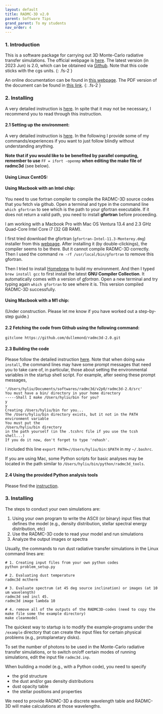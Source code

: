 ```yaml
---
layout: default
title: RADMC-3D v2.0
parent: Software Tips
grand_parent: To my students
nav_order: 4
---
```


### 1. Introduction

This is a software package for carrying out 3D Monte-Carlo radiative transfer simulations.
The official webpage is [here](https://www.ita.uni-heidelberg.de/~dullemond/software/radmc-3d/index.php).
The latest version (in 2023 Jun) is 2.0, which can be obtained via [Github](https://github.com/dullemond/radmc3d-2.0/tree/master).
Note that this code sticks with the cgs units.
{: .fs-2 }

An online documentation can be found in [this webpage](https://www.ita.uni-heidelberg.de/~dullemond/software/radmc-3d/manual_radmc3d/index.html).
The PDF version of the document can be found in [this link](https://www.ita.uni-heidelberg.de/~dullemond/software/radmc-3d/radmc3d.pdf).
{: .fs-2 }

### 2. Installing
A very detailed instruction is [here](https://www.ita.uni-heidelberg.de/~dullemond/software/radmc-3d/manual_radmc3d/installation.html). In spite that it may not be necessary, I recommend you to read through this instruction.

#### 2.1 Setting up the environment:
A very detailed instruction is [here](https://www.ita.uni-heidelberg.de/~dullemond/software/radmc-3d/manual_radmc3d/overview.html). In the following I provide some of my commands/experiences if you want to just follow blindly without understanding anything.

**Note that if you would like to be benefited by parallel computing, remember to use** `FF = ifort -openmp` **when editing the make file of radmc3d** (see below).

#### Using Linux CentOS:

#### Using Macbook with an Intel chip:
You need to use fortran compiler to compile the RADMC-3D source codes that you fetch via github. Open a terminal and type in the command line `which gfortran` to see which is the path to your gfortran executable. If it does not return a valid path, you need to install **gfortran** before proceeding.

I am working with a Macbook Pro with  Mac OS Ventura 13.4 and 2.3 GHz Quad-Core Intel Core i7 (32 GB RAM).

I first tried download the gfortran (`gfortran-Intel-11.3-Monterey.dmg`) installer from this [webpage](https://github.com/fxcoudert/gfortran-for-macOS/releases). After installing it (by double-clickings), the compiler seems to be there. But it cannot compile RADMC-3D correctly. Then I used the command `rm -rf /usr/local/bin/gfortran` to remove this gfortran.

Then I tried to install [Homebrew](https://brew.sh/) to build my environment. And then I typed `brew install gcc` to first install the latest **GNU Compiler Collection**. It automatically comes with a version of *gfortran*. Open a new terminal and try typing again `which gfortran` to see where it is. This version compiled RADMC-3D successfully.

#### Using Macbook with a M1 chip:
(Under construction. Please let me know if you have worked out a step-by-step guide.)

#### 2.2 Fetching the code from Github using the following command:
```
gitclone https://github.com/dullemond/radmc3d-2.0.git
```

#### 2.3 Building the code
Please follow the detailed instruction [here](https://www.ita.uni-heidelberg.de/~dullemond/software/radmc-3d/manual_radmc3d/quickstart.html).
Note that when doing `make install`, the command lines may have some prompt messages that need you to take care of, in particular, those about setting the environmental variables in the startup shell script. For example, after seeing these prompt messages,
```
'/Users/hyliu/Documents/softwares/radmc3d/v2p0/radmc3d-2.0/src'
You must have a bin/ directory in your home directory
-----Shall I make /Users/hyliu/bin for you?
y
y
Creating /Users/hyliu/bin for you...
The /Users/hyliu/bin directory exists, but it not in the PATH environment variable
You must put the
/Users/hyliu/bin directory
in the path yourself (in the .tcshrc file if you use the tcsh shell...)
If you do it now, don't forget to type 'rehash'.
```
I included this line `export PATH=//Users/hyliu/bin:$PATH` in my `~/.bashrc`.

If you are using Mac, some Python scripts for basic analyses may be located in the path similar to `/Users/hyliu/bin/python/radmc3d_tools`.


#### 2.4 Using the provided Python analysis tools

Please find the [instruction](https://www.ita.uni-heidelberg.de/~dullemond/software/radmc-3d/manual_radmc3d/installation.html#how-to-install-and-use-the-python-radmc3d-tools).


### 3. Installing

The steps to conduct your own simulations are:
1. Using your own program to write the ASCII (or binary) input files that defines the model (e.g., density distribution, stellar spectral energy distribution, etc)
2. Use the RADMC-3D code to read your model and run simulations
3. Analyze the output images or spectra

Usually, the commands to run dust radiative transfer simulations in the Linux command lines are:

```
# 1. Creating input files from your own python codes
python problem_setup.py

# 2. Evaluating dust temperature
radmc3d mctherm

# 3. Evaluate spectrum (at 45 deg source inclination) or images (at 10 um wavelength)
radmc3d sed incl 45.
radmc3d image lambda 10

# 4. remove all of the outputs of the RADMC3D-codes (need to copy the make file some the example directory)
make cleanmodel
```

The quickest way to startup is to modify the example-programs under the `/example` directory that can create the input files for certain physical problems (e.g., protoplanetary disks).

To set the number of photons to be used in the Monte-Carlo radiative transfer simulations, or to switch on/off certain modes of running simulations, edit the input file `radmc3d.inp`.

When building a model (e.g., with a Python code), you need to specify
- the grid structure
- the dust and/or gas density distributions
- dust opacity table
- the stellar positions and properties

We need to provide RADMC-3D a discrete wavelength table and RADMC-3D will make calculations at those wavelengths.
